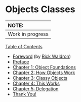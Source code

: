 
# Objects Classes

| NOTE: |
| :--- |
| Work in progress |

[Table of Contents](toc.md)

* [Foreword](foreword.md) (by [Rick Waldron](https://twitter.com/rwaldron))
* [Preface](../../preface.md)
* [Chapter 1: Object Foundations](ch1.md)
* [Chapter 2: How Objects Work](ch2.md)
* [Chapter 3: Classy Objects](ch3.md)
* [Chapter 4: This Works](ch4.md)
* [Chapter 5: Delegation](ch5.md)
* [Thank You!](thanks.md)
